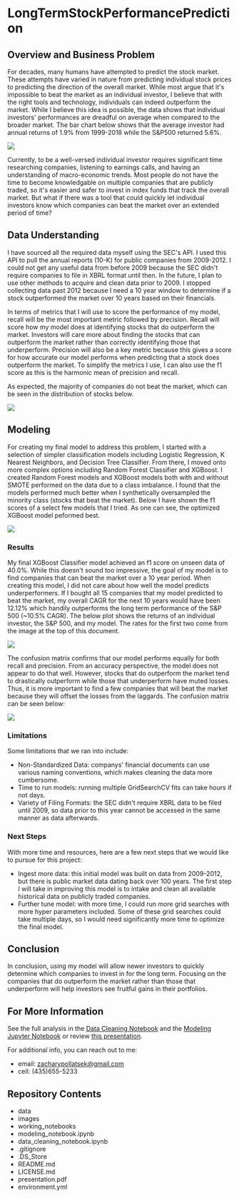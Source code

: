 # LongTermStockPerformancePrediction

## Overview and Business Problem

For decades, many humans have attempted to predict the stock market. These attempts have varied in nature from predicting individual stock prices to predicting the direction of the overall market. While most argue that it's impossible to beat the market as an individual investor, I believe that with the right tools and technology, individuals can indeed outperform the market. While I believe this idea is possible, the data shows that individual investors' performances are dreadful on average when compared to the broader market. The bar chart below shows that the average investor had annual returns of 1.9% from 1999-2018 while the S&P500 returned 5.6%.

![](images/IndInvInfographic.jpeg)

Currently, to be a well-versed individual investor requires significant time researching companies, listening to earnings calls, and having an understanding of macro-economic trends. Most people do not have the time to become knowledgable on multiple companies that are publicly traded, so it's easier and safer to invest in index funds that track the overall market. But what if there was a tool that could quickly let individual investors know which companies can beat the market over an extended period of time?

## Data Understanding

I have sourced all the required data myself using the SEC's API. I used this API to pull the annual reports (10-K) for public companies from 2009-2012. I could not get any useful data from before 2009 because the SEC didn't require companies to file in XBRL format until then. In the future, I plan to use other methods to acquire and clean data prior to 2009. I stopped collecting data past 2012 because I need a 10 year window to determine if a stock outperformed the market over 10 years based on their financials. 

In terms of metrics that I will use to score the performance of my model, recall will be the most important metric followed by precision. Recall will score how my model does at identifying stocks that do outperform the market. Investors will care more about finding the stocks that can outperform the market rather than correctly identifying those that underperform. Precision will also be a key metric because this gives a score for how accurate our model performs when predicting that a stock does outperform the market. To simplify the metrics I use, I can also use the f1 score as this is the harmonic mean of precision and recall.

As expected, the majority of companies do not beat the market, which can be seen in the distribution of stocks below.

![](images/DistCompany.png)

## Modeling
For creating my final model to address this problem, I started with a selection of simpler classification models including Logistic Regression, K Nearest Neighbors, and Decision Tree Classifier. From there, I moved onto more complex options including Random Forest Classifier and XGBoost. I created Random Forest models and XGBoost models both with and without SMOTE performed on the data due to a class imbalance. I found that the models performed much better when I synthetically oversampled the minority class (stocks that beat the market). Below I have shown the f1 scores of a select few models that I tried. As one can see, the optimized XGBoost model peformed best.

![](images/modelcomparison.png)


### Results

My final XGBoost Classifier model achieved an f1 score on unseen data of 40.0%. While this doesn't sound too impressive, the goal of my model is to find companies that can beat the market over a 10 year period. When creating this model, I did not care about how well the model predicts underperformers. If I bought all 15 companies that my model predicted to beat the market, my overall CAGR for the next 10 years would have been 12.12% which handily outperforms the long term performance of the S&P 500 (~10.5% CAGR). The below plot shows the returns of an individual investor, the S&P 500, and my model. The rates for the first two come from the image at the top of this document. 

![](images/10yrinvest.png)

The confusion matrix confirms that our model performs equally for both recall and precision. From an accuracy perspective, the model does not appear to do that well. However, stocks that do outperform the market tend to drastically outperform while those that underperform have muted losses. Thus, it is more important to find a few companies that will beat the market because they will offset the losses from the laggards. The confusion matrix can be seen below:

![](images/finalconfusion.png)


### Limitations

Some limitations that we ran into include:
- Non-Standardized Data: companys' financial documents can use various naming conventions, which makes cleaning the data more cumbersome.
- Time to run models: running multiple GridSearchCV fits can take hours if not days.
- Variety of Filing Formats: the SEC didn't require XBRL data to be filed until 2009, so data prior to this year cannot be accessed in the same manner as data afterwards.

### Next Steps

With more time and resources, here are a few next steps that we would like to pursue for this project:
- Ingest more data: this initial model was built on data from 2009-2012, but there is public market data dating back over 100 years. The first step I will take in improving this model is to intake and clean all available historical data on publicly traded companies. 
- Further tune model: with more time, I could run more grid searches with more hyper parameters included. Some of these grid searches could take multiple days, so I would need significantly more time to optimize the final model.

## Conclusion

In conclusion, using my model will allow newer investors to quickly determine which companies to invest in for the long term. Focusing on the companies that do outperform the market rather than those that underperform will help investors see fruitful gains in their portfolios. 

## For More Information

See the full analysis in the [Data Cleaning Notebook](data_cleaning_notebook.ipynb) and the [Modeling Jupyter Notebook](modeling_notebook.ipynb) or review [this presentation](presentation.pdf).

For additional info, you can reach out to me:

- email:    zacharypollatsek@gmail.com
- cell:     (435)655-5233

## Repository Contents
- data
- images
- working_notebooks
- modeling_notebook.ipynb
- data_cleaning_notebook.ipynb
- .gitignore
- .DS_Store
- README.md
- LICENSE.md
- presentation.pdf
- environment.yml
